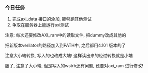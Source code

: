 ### 今日任务

1. 完成axi_data 接口的添加, 能够跑其他测试
2. 争取在服务器上能运行axi测试



注意: 每次还要修改AXI_ram中的读取文件, 把dummy改成其他的

把新版本verilator的路径加入到PATH中, 之后都用4.101 版本的了



注意大小端转换, 写入的也改成大端! 这样读出来的经过转换就是小端

服了, 注意了大小端, 但是写入的wstrb还有问题, 还要对axi_ram 进行修改!